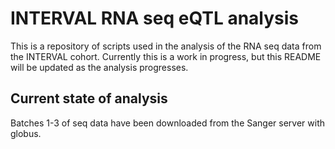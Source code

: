 # INTERVAL RNA seq eQTL analysis
This is a repository of scripts used in the analysis of the RNA seq data from the INTERVAL cohort. Currently this is a work in progress, but this README will be updated as the analysis progresses.

## Current state of analysis
Batches 1-3 of seq data have been downloaded from the Sanger server with globus.

 